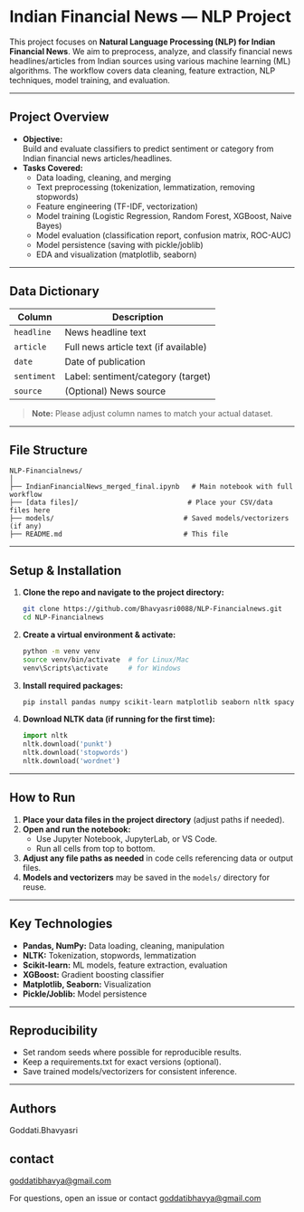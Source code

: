 # Indian Financial News — NLP Project

This project focuses on **Natural Language Processing (NLP) for Indian Financial News**. We aim to preprocess, analyze, and classify financial news headlines/articles from Indian sources using various machine learning (ML) algorithms. The workflow covers data cleaning, feature extraction, NLP techniques, model training, and evaluation.

---

## Project Overview

- **Objective:**  
  Build and evaluate classifiers to predict sentiment or category from Indian financial news articles/headlines.
- **Tasks Covered:**  
  - Data loading, cleaning, and merging  
  - Text preprocessing (tokenization, lemmatization, removing stopwords)  
  - Feature engineering (TF-IDF, vectorization)  
  - Model training (Logistic Regression, Random Forest, XGBoost, Naive Bayes)  
  - Model evaluation (classification report, confusion matrix, ROC-AUC)  
  - Model persistence (saving with pickle/joblib)  
  - EDA and visualization (matplotlib, seaborn)

---

## Data Dictionary

| Column         | Description                              |
|----------------|------------------------------------------|
| `headline`     | News headline text                       |
| `article`      | Full news article text (if available)    |
| `date`         | Date of publication                      |
| `sentiment`    | Label: sentiment/category (target)       |
| `source`       | (Optional) News source                   |

> **Note:** Please adjust column names to match your actual dataset.

---

## File Structure

```
NLP-Financialnews/
│
├── IndianFinancialNews_merged_final.ipynb   # Main notebook with full workflow
├── [data files]/                           # Place your CSV/data files here
├── models/                                # Saved models/vectorizers (if any)
├── README.md                              # This file
```

---

## Setup & Installation

1. **Clone the repo and navigate to the project directory:**
   ```bash
   git clone https://github.com/Bhavyasri0088/NLP-Financialnews.git
   cd NLP-Financialnews
   ```

2. **Create a virtual environment & activate:**
   ```bash
   python -m venv venv
   source venv/bin/activate  # for Linux/Mac
   venv\Scripts\activate     # for Windows
   ```

3. **Install required packages:**
   ```bash
   pip install pandas numpy scikit-learn matplotlib seaborn nltk spacy xgboost joblib
   ```

4. **Download NLTK data (if running for the first time):**
   ```python
   import nltk
   nltk.download('punkt')
   nltk.download('stopwords')
   nltk.download('wordnet')
   ```

---

## How to Run

1. **Place your data files in the project directory** (adjust paths if needed).
2. **Open and run the notebook:**
   - Use Jupyter Notebook, JupyterLab, or VS Code.
   - Run all cells from top to bottom.
3. **Adjust any file paths as needed** in code cells referencing data or output files.
4. **Models and vectorizers** may be saved in the `models/` directory for reuse.

---

## Key Technologies

- **Pandas, NumPy:** Data loading, cleaning, manipulation
- **NLTK:** Tokenization, stopwords, lemmatization
- **Scikit-learn:** ML models, feature extraction, evaluation
- **XGBoost:** Gradient boosting classifier
- **Matplotlib, Seaborn:** Visualization
- **Pickle/Joblib:** Model persistence

---

## Reproducibility

- Set random seeds where possible for reproducible results.
- Keep a requirements.txt for exact versions (optional).
- Save trained models/vectorizers for consistent inference.

---

## Authors

Goddati.Bhavyasri

## contact
goddatibhavya@gmail.com

For questions, open an issue or contact goddatibhavya@gmail.com

```

